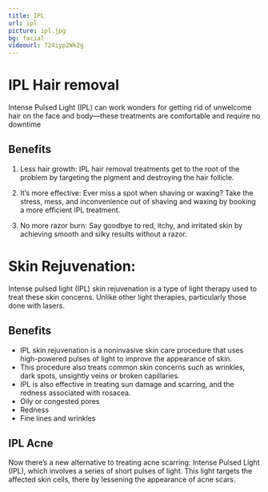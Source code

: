 ```yaml
---
title: IPL
url: ipl
picture: ipl.jpg
bg: facial
videourl: 724iyp2Wk2g
---
```


# IPL Hair removal

Intense Pulsed Light (IPL) can work wonders for getting rid of unwelcome hair on the face and body—these treatments are comfortable and require no downtime

## Benefits

1. Less hair growth: IPL hair removal treatments get to the root of the problem by targeting the pigment and destroying the hair follicle.

2. It’s more effective: Ever miss a spot when shaving or waxing? Take the stress, mess, and inconvenience out of shaving and waxing by booking a more efficient IPL treatment.

3. No more razor burn: Say goodbye to red, itchy, and irritated skin by achieving smooth and silky results without a razor.

# Skin Rejuvenation:

Intense pulsed light (IPL) skin rejuvenation is a type of light therapy used to treat these skin concerns. Unlike other light therapies, particularly those done with lasers.

## Benefits

- IPL skin rejuvenation is a noninvasive skin care procedure that uses high-powered pulses of light to improve the appearance of skin.
- This procedure also treats common skin concerns such as wrinkles, dark spots, unsightly veins or broken capillaries.
- IPL is also effective in treating sun damage and scarring, and the redness associated with rosacea.
- Oily or congested pores
- Redness
- Fine lines and wrinkles

## IPL Acne

Now there’s a new alternative to treating acne scarring: Intense Pulsed Light (IPL), which involves a series of short pulses of light. This light targets the affected skin cells, there by lessening the appearance of acne scars.

